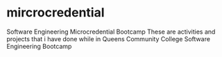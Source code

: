 # mircrocredential
Software Engineering Microcredential Bootcamp
These are activities and projects that i have done while in Queens Community College Software Engineering Bootcamp
